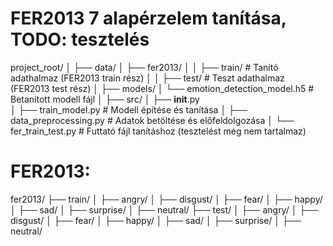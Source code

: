 # FER2013 7 alapérzelem tanítása, TODO: tesztelés

project_root/
│
├── data/
│   ├── fer2013/
│   │   ├── train/       # Tanító adathalmaz (FER2013 train rész)
│   │   ├── test/        # Teszt adathalmaz (FER2013 test rész)
│
├── models/
│   └── emotion_detection_model.h5  # Betanított modell fájl
│
├── src/
│   ├── __init__.py      
│   ├── train_model.py   # Modell építése és tanítása
│   ├── data_preprocessing.py  # Adatok betöltése és előfeldolgozása
│
└── fer_train_test.py    # Futtató fájl tanításhoz (tesztelést még nem tartalmaz)

# FER2013:
fer2013/
├── train/
│   ├── angry/
│   ├── disgust/
│   ├── fear/
│   ├── happy/
│   ├── sad/
│   ├── surprise/
│   ├── neutral/
├── test/
│   ├── angry/
│   ├── disgust/
│   ├── fear/
│   ├── happy/
│   ├── sad/
│   ├── surprise/
│   ├── neutral/



